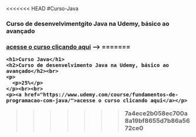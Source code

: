 <<<<<<< HEAD
#Curso-Java 
<h3>Curso de desenvelvimentgito Java na Udemy, básico ao avançado<h3>
<a href="https://www.udemy.com/course/fundamentos-de-programacao-com-java/">acesse o curso clicando aqui</a> -->
=======

    <h1>Curso Java</h1> 
    <h2>Curso de desenvelvimento Java na Udemy, básico ao avançado</h2><br>
    <p>
      <p>25%</p>
    </p><br><br>
    <p><a href="https://www.udemy.com/course/fundamentos-de-programacao-com-java/">acesse o curso clicando aqui</a></p>
>>>>>>> 7a4ece2b058ec700a8a19bf8655d7b86a5672ce0
